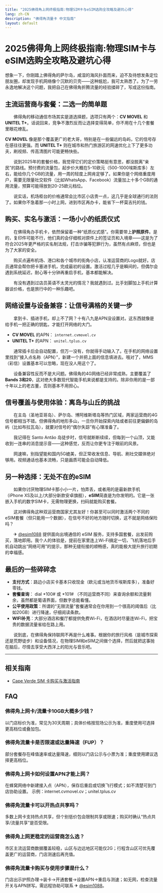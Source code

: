 ```yaml
---
title: "2025佛得角上网终极指南:物理SIM卡与eSIM选购全攻略及避坑心得"
lang: zh-CN
description: "佛得角流量卡 中文指南"
layout: default
---
```

# 2025佛得角上网终极指南:物理SIM卡与eSIM选购全攻略及避坑心得

想象一下，你刚踏上佛得角的萨尔岛，咸湿的海风扑面而来，迫不及待想发条定位朋友圈，却发现手机网络像个沉默的贝壳——这种尴尬，我可太熟悉了。为了一劳永逸地解决这个问题，我把自己在佛得角折腾流量的经验揉碎了，写成这份指南。

## 主流运营商与套餐：二选一的简单题

　　佛得角的移动通信市场其实是道选择题，选项只有两个：**CV MOVEL** 和 **UNITEL T+**。话说回来，竞争不激烈反而让选择变得简单，你不用在十几个套餐里眼花缭乱。

  **CV MOVEL** 像是那个覆盖更广的老大哥，特别是在一些偏远的岛屿，它的信号存在感往往更强。而 **UNITEL T+** 则在城市和热门旅游区的网速优化上下了更多功夫，刷视频、传高清图片可能更畅快些。

　　说到2025年的套餐价格，我觉得它们的定价策略挺有意思，都没脱离“亲民”的路线。预付费的流量包，起步价大概在5-10欧元（500-1000埃斯库多）左右，能给你几个GB的流量，用一周的轻度上网肯定够了。如果你是个网络重度用户，需要无限量社交软件（比如WhatsApp、Facebook）流量加上十多个GB的通用流量，预算可能得放到20-25欧元档位。

　　说实话，机场柜台的价格通常会比市区小店贵一点，这几乎是全球通行的法则了。如果你不急着那一小时上网，进到市区再办卡，能省下一杯莫吉托的钱。

## 购买、实名与激活：一场小小的纸质仪式

　　在佛得角办手机卡，依然保留着一种“纸质仪式感”。你需要带上**护照原件**。是的，复印件可能不行，他们真的会仔细核对原件上的签证页和入境章——这是为了符合2025年更严格的实名制法规，打击诈骗等犯罪行为，虽然有点麻烦，但也是为了大家的安全。

　　购买点遍布机场、港口和各个城市的街角小店，认准运营商的Logo就好。店员通常会帮你把卡塞进手机，完成最初的设置。激活过程几乎是瞬间的，但偶尔会遇到系统延迟，耐心等十分钟再重启手机，基本都能解决。

　　有没有遇到过店员英语不太灵光的情况？我就遇到过。比手划脚加上手机计算器谈价格，也是旅行中的一种乐趣吧。

## 网络设置与设备兼容：让信号满格的关键一步

　　拿到卡、插进手机，却上不了网？十有八九是APN没设置对。这东西就像是给手机一把正确的钥匙，才能打开网络的大门。

  *   **CV MOVEL** 的APN： `internet.cvmovel.cv`
  *   **UNITEL T+** 的APN： `unitel.tplus.cv`

　　通常插卡后会自动配置，但万一没有，你就得手动输入了。在手机的网络设置里找到“接入点名称（APN）”，新建一个并把上面的信息填进去。哦对了，MMS（彩信）设置基本可以忽略，现在没人用这个了。

　　设备兼容性反而不是大问题。佛得角的4G网络已经非常成熟，主要覆盖了**Bands 3和20**，这对绝大多数现代智能手机来说都是支持的。除非你用的是一部十年以上的老古董，否则基本不用担心。

## 信号覆盖与使用体验：离岛与山丘的挑战

　　在主岛（圣地亚哥岛）、萨尔岛、博阿维斯塔岛等热门区域，两家运营商的4G信号都相当不错。但佛得角的地形多山，一旦你开始探索内陆或者前往更偏僻的岛屿（比如布拉瓦岛），就要对信号的“偶尔失踪”有心理准备了。

　　我记得在 Santo Antão 岛徒步时，信号就断断续续，但每到一个山顶，又能收到一连串的消息提示音——这种感觉，反而让你更专注于眼前的风景。

　　网速嘛，别指望能和国内5G媲美，但正常收发信息、导航、刷社交媒体绝对够用。视频通话也基本流畅，只是画质可能会自动降低。

## 另一种选择：无处不在的eSIM

　　如果你讨厌物理SIM卡那小小一片，怕弄丢，或者用的是最新款手机（iPhone XS及以上/大部分新款安卓旗舰），**eSIM**简直是为你发明的。它是一张嵌入手机的数字SIM卡，无需物理更换，扫码就能购买套餐。

　　这对佛得角这种双运营商国家尤其友好！你甚至可以同时激活两个不同的eSIM套餐（但只能用一个数据），在信号不好的地方随时切换，这不就是网络保险吗？

　　✈ [@esim1088](https://t.me/s/esim1088) 提供面向出境通信的 eSIM 服务，支持多国套餐，出发前购买，落地即用。我个人的体验是，提前在家里连上Wi-Fi搞定一切，飞机落地后手机自动跳出“网络可用”的提示，那种无缝衔接的顺畅感，真的能极大提升旅行初期的幸福感。

## 最后的一些碎碎念

  *   **支付方式**：路边小店买卡基本只收现金（欧元或当地货币埃斯库多），准备好零钱。
  *   **套餐查询**： dial *100# 或 *101# （不同运营商不同）来查询余额和流量剩余，虽然都是葡语界面，但数字总能看懂。
  *   **公平使用政策**：所谓的“无限流量”套餐通常会在你用到一个很高的阈值后（比如20GB）进行降速，仔细阅读条款。
  *   **WIFI补充**：大部分酒店和餐厅都提供免费Wi-Fi，在酒店时尽量连Wi-Fi，把宝贵的数据流量省给在路上用。

　　说到底，在佛得角保持联网不再是什么难事。根据你的旅行风格（是城市探索还是荒野徒步）和设备情况，在物理SIM和eSIM之间做个选择，然后就把这事抛在脑后，尽情去享受大西洋上的阳光与音乐吧。

<!-- crosslink -->
---

## 相关指南

- [Cape Verde SIM 卡购买与激活指南](https://faciylike.github.io/cape-verde-sim-guides)

<!-- BEGIN_CAPE_VERDE_FAQ -->
## FAQ

### 佛得角上网卡/流量卡10GB大概多少钱？
以门店标价为准，常见为30天周期；具体价格按现场公示为准，重度使用可选择更高档位或叠加包。

### 佛得角流量卡是否限速或达量降速（FUP）？
部分套餐存在峰值速率或达量降速，细则以门店公示与小票为准；重度使用建议选择更高档位。

### 佛得角上网卡如何设置APN才能上网？
在蜂窝网络中新建接入点（APN），保存后重启或切换飞行模式；如不清楚可到门店协助设置。 示例：internet.cvmovel.cv；unitel.tplus.cv

### 佛得角流量卡可以开热点共享吗？
多数上网卡支持热点共享，但个别低价包会限制共享或限速；购买时确认“热点共享/流量共享”是否受限。

### 佛得角上网更稳定的运营商怎么选？
市区主流运营商数据覆盖较稳，山区与边远地区可能仅2G；行程含山区可优先覆盖更广的运营商，门店测速后再充值。

### 佛得角流量卡购买与使用步骤是什么？
门店出示护照办理→装卡→开通套餐→设置APN→重启与测速；如无网，检查流量开关与APN拼写。需远程协助可联系 ✈ [@esim1088](https://t.me/s/esim1088)。

<script type="application/ld+json">
{"@context": "https://schema.org", "@type": "FAQPage", "mainEntity": [{"@type": "Question", "name": "佛得角上网卡/流量卡10GB大概多少钱？", "acceptedAnswer": {"@type": "Answer", "text": "以门店标价为准，常见为30天周期；具体价格按现场公示为准，重度使用可选择更高档位或叠加包。"}}, {"@type": "Question", "name": "佛得角流量卡是否限速或达量降速（FUP）？", "acceptedAnswer": {"@type": "Answer", "text": "部分套餐存在峰值速率或达量降速，细则以门店公示与小票为准；重度使用建议选择更高档位。"}}, {"@type": "Question", "name": "佛得角上网卡如何设置APN才能上网？", "acceptedAnswer": {"@type": "Answer", "text": "在蜂窝网络中新建接入点（APN），保存后重启或切换飞行模式；如不清楚可到门店协助设置。 示例：internet.cvmovel.cv；unitel.tplus.cv"}}, {"@type": "Question", "name": "佛得角流量卡可以开热点共享吗？", "acceptedAnswer": {"@type": "Answer", "text": "多数上网卡支持热点共享，但个别低价包会限制共享或限速；购买时确认“热点共享/流量共享”是否受限。"}}, {"@type": "Question", "name": "佛得角上网更稳定的运营商怎么选？", "acceptedAnswer": {"@type": "Answer", "text": "市区主流运营商数据覆盖较稳，山区与边远地区可能仅2G；行程含山区可优先覆盖更广的运营商，门店测速后再充值。"}}, {"@type": "Question", "name": "佛得角流量卡购买与使用步骤是什么？", "acceptedAnswer": {"@type": "Answer", "text": "门店出示护照办理→装卡→开通套餐→设置APN→重启与测速；如无网，检查流量开关与APN拼写。需远程协助可联系 ✈ @esim1088。"}}]}
</script>
<!-- END_CAPE_VERDE_FAQ -->
